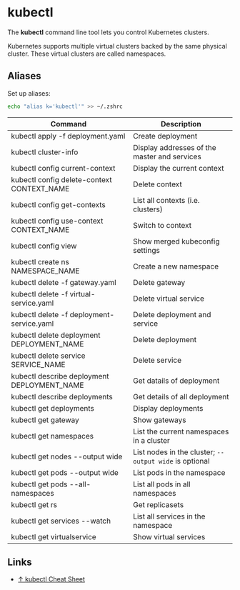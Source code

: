 # kubectl

The **kubectl** command line tool lets you control Kubernetes clusters.

Kubernetes supports multiple virtual clusters backed by the same physical cluster. These virtual clusters are called namespaces.

## Aliases

Set up aliases:

```sh
echo "alias k='kubectl'" >> ~/.zshrc
```

| Command                                     | Description                                            |
| ------------------------------------------- | ------------------------------------------------------ |
| kubectl apply -f deployment.yaml            | Create deployment                                      |
| kubectl cluster-info                        | Display addresses of the master and services           |
| kubectl config current-context              | Display the current context                            |
| kubectl config delete-context CONTEXT_NAME  | Delete context                                         |
| kubectl config get-contexts                 | List all contexts (i.e. clusters)                      |
| kubectl config use-context CONTEXT_NAME     | Switch to context                                      |
| kubectl config view                         | Show merged kubeconfig settings                        |
| kubectl create ns NAMESPACE_NAME            | Create a new namespace                                 |
| kubectl delete -f gateway.yaml              | Delete gateway                                         |
| kubectl delete -f virtual-service.yaml      | Delete virtual service                                 |
| kubectl delete -f deployment-service.yaml   | Delete deployment and service                          |
| kubectl delete deployment DEPLOYMENT_NAME   | Delete deployment                                      |
| kubectl delete service SERVICE_NAME         | Delete service                                         |
| kubectl describe deployment DEPLOYMENT_NAME | Get datails of deployment                              |
| kubectl describe deployments                | Get details of all deployment                          |
| kubectl get deployments                     | Display deployments                                    |
| kubectl get gateway                         | Show gateways                                          |
| kubectl get namespaces                      | List the current namespaces in a cluster               |
| kubectl get nodes --output wide             | List nodes in the cluster; `--output wide` is optional |
| kubectl get pods --output wide              | List pods in the namespace                             |
| kubectl get pods --all-namespaces           | List all pods in all namespaces                        |
| kubectl get rs                              | Get replicasets                                        |
| kubectl get services --watch                | List all services in the namespace                     |
| kubectl get virtualservice                  | Show virtual services                                  |

## Links

- [↑ kubectl Cheat Sheet](https://kubernetes.io/docs/reference/kubectl/cheatsheet/)
